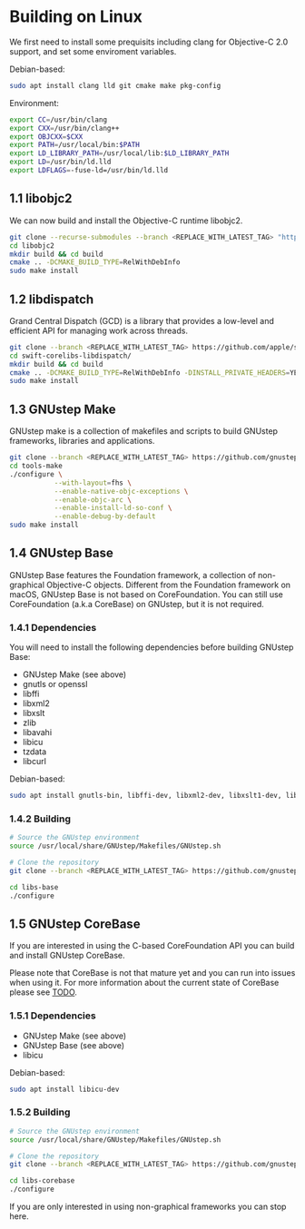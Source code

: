 # Building on Linux

We first need to install some prequisits including
clang for Objective-C 2.0 support, and set some
enviroment variables.

Debian-based:
```sh
sudo apt install clang lld git cmake make pkg-config
```

Environment:
```sh
export CC=/usr/bin/clang
export CXX=/usr/bin/clang++
export OBJCXX=$CXX
export PATH=/usr/local/bin:$PATH
export LD_LIBRARY_PATH=/usr/local/lib:$LD_LIBRARY_PATH
export LD=/usr/bin/ld.lld
export LDFLAGS=-fuse-ld=/usr/bin/ld.lld
```

## 1.1 libobjc2

We can now build and install the Objective-C runtime libobjc2.
```sh
git clone --recurse-submodules --branch <REPLACE_WITH_LATEST_TAG> "https://github.com/gnustep/libobjc2"
cd libobjc2
mkdir build && cd build
cmake .. -DCMAKE_BUILD_TYPE=RelWithDebInfo
sudo make install
```

## 1.2 libdispatch

Grand Central Dispatch (GCD) is a library that provides a
low-level and efficient API for managing work across threads.

```sh
git clone --branch <REPLACE_WITH_LATEST_TAG> https://github.com/apple/swift-corelibs-libdispatch
cd swift-corelibs-libdispatch/
mkdir build && cd build
cmake .. -DCMAKE_BUILD_TYPE=RelWithDebInfo -DINSTALL_PRIVATE_HEADERS=YES
sudo make install
```

## 1.3 GNUstep Make

GNUstep make is a collection of makefiles and scripts to
build GNUstep frameworks, libraries and applications.

```sh
git clone --branch <REPLACE_WITH_LATEST_TAG> https://github.com/gnustep/tools-make
cd tools-make
./configure \
           --with-layout=fhs \
           --enable-native-objc-exceptions \
           --enable-objc-arc \
           --enable-install-ld-so-conf \
           --enable-debug-by-default
sudo make install
```

## 1.4 GNUstep Base

GNUstep Base features the Foundation framework, a collection of non-graphical Objective-C objects.
Different from the Foundation framework on macOS, GNUstep Base is not based on CoreFoundation.
You can still use CoreFoundation (a.k.a CoreBase) on GNUstep, but it is not required.

### 1.4.1 Dependencies
You will need to install the following dependencies before building GNUstep Base:
- GNUstep Make (see above)
- gnutls or openssl
- libffi
- libxml2
- libxslt
- zlib
- libavahi
- libicu
- tzdata
- libcurl

Debian-based:
```sh
sudo apt install gnutls-bin, libffi-dev, libxml2-dev, libxslt1-dev, libgnutls28-dev, zlib1g-dev, libavahi-client-dev, libicu-dev, tzdata, libcurl4-openssl-dev
```

### 1.4.2 Building

```sh
# Source the GNUstep environment
source /usr/local/share/GNUstep/Makefiles/GNUstep.sh

# Clone the repository
git clone --branch <REPLACE_WITH_LATEST_TAG> https://github.com/gnustep/libs-base

cd libs-base
./configure
```

## 1.5 GNUstep CoreBase
If you are interested in using the C-based CoreFoundation
API you can build and install GNUstep CoreBase.

Please note that CoreBase is not that mature yet and you can run into
issues when using it. For more information about the current state
of CoreBase please see [TODO]().

### 1.5.1 Dependencies
- GNUstep Make (see above)
- GNUstep Base (see above)
- libicu

Debian-based:
```sh
sudo apt install libicu-dev
```

### 1.5.2 Building

```sh
# Source the GNUstep environment
source /usr/local/share/GNUstep/Makefiles/GNUstep.sh

# Clone the repository
git clone --branch <REPLACE_WITH_LATEST_TAG> https://github.com/gnustep/libs-corebase

cd libs-corebase
./configure
```

If you are only interested in using non-graphical frameworks you can stop here.